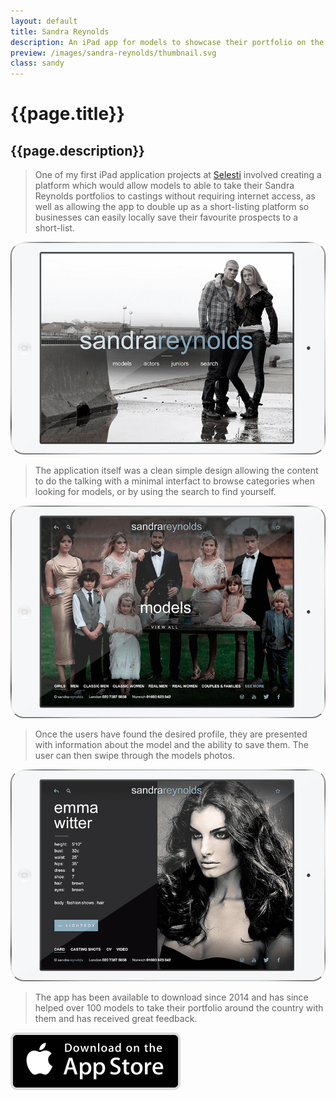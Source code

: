 ```yaml
---
layout: default
title: Sandra Reynolds
description: An iPad app for models to showcase their portfolio on the move and for agencies to create short-lists.
preview: /images/sandra-reynolds/thumbnail.svg
class: sandy
---
```


# {{page.title}}
## {{page.description}}

> One of my first iPad application projects at <a href="https://www.selesti.com" target="_blank">Selesti</a> involved
> creating a platform which would allow models to
> able to take their Sandra Reynolds portfolios
> to castings without requiring internet access, as well as allowing
> the app to double up as a short-listing platform so businesses
> can easily locally save their favourite prospects to a short-list.

![Sandra Reynolds Home Screen](/images/sandra-reynolds/home.png)

> The application itself was a clean simple design allowing the
> content to do the talking with a minimal interfact to browse categories
> when looking for models, or by using the search to find yourself.

![Sandra Reynolds Category Screen](/images/sandra-reynolds/categories.png)

> Once the users have found the desired profile, they are presented with
> information about the model and the ability to save them. The user can then
> swipe through the models photos.

![Sandra Reynolds Profile Screen](/images/sandra-reynolds/profile.png)
> The app has been available to download since 2014 and has since helped over 100 models
> to take their portfolio around the country with them and has received great feedback.

<a class="center" target="_blank" href="https://itunes.apple.com/gb/app/sandra-reynolds-agency/id882301851?mt=8" title="Download App"><img src="/images/nelsons-journey/app-store.svg" alt="Apple AppStore" /></a>

